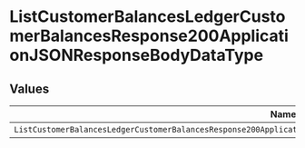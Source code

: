 # ListCustomerBalancesLedgerCustomerBalancesResponse200ApplicationJSONResponseBodyDataType


## Values

| Name                                                                                                                   | Value                                                                                                                  |
| ---------------------------------------------------------------------------------------------------------------------- | ---------------------------------------------------------------------------------------------------------------------- |
| `ListCustomerBalancesLedgerCustomerBalancesResponse200ApplicationJSONResponseBodyDataTypePostpaidCommitInitialBalance` | POSTPAID_COMMIT_INITIAL_BALANCE                                                                                        |